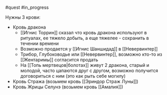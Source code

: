 #quest #in_progress

Нужны 3 крови:

- Кровь дракона
	- [[Игнис Торрин]] сказал что кровь дракона используют в ритуалах, ее тяжело добыть, а еще тяжелее - сохранить в течении времени
	- Возможно продается у [[Игнис Шаншидад]] в [[Невервинтер]]
	- Трибор, Глубоководье или [[Невервинтер]], возможно кто-то из [[Жентаримы]] согласится продать
	- На [[Топь мертвецов|болотах]] живут 2 дракона, старый и молодой, часто цапаются друг с другом, возможно получится договориться с ним (это как рыть себе могилу)
- Кровь Стража (возьмем кровь [[Эриндор Страж Луны]])
- Кровь Жрицы Селунэ (возьмем кровь [[Амалия]])
